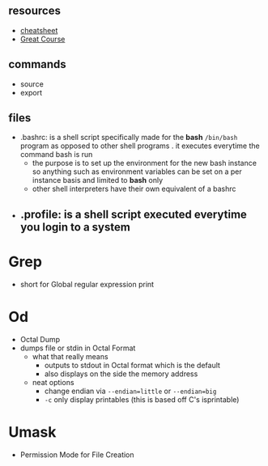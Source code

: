 ## resources
- [cheatsheet](https://github.com/yisraelU/Studying/blob/master/gnu-coreutils-cheat-sheet.pdf)
- [Great Course](http://teaching.idallen.com/cst8207/19w/)
## commands
- source
- export
## files
- .bashrc: is a shell script specifically made for the **bash** ```/bin/bash``` program as opposed to other shell programs .
it executes everytime the command bash is run
  - the purpose is to set up the environment for the new bash instance so anything such as environment variables can be set on a per instance basis and limited to **bash** only
  - other shell interpreters have their own equivalent of a bashrc
- .profile: is a shell script executed everytime you login to a system
  - 
# Grep
  - short for Global regular expression print
  
# Od
  - Octal Dump 
  - dumps file or stdin in Octal Format
    - what that really means
      - outputs to stdout in Octal format which is the default
      - also displays on the side the memory address
    - neat options
      - change endian via ```--endian=little``` or ```--endian=big```
      - ```-c``` only display printables (this is based off C's isprintable) 
# Umask
  - Permission Mode for File Creation
  
  
  
